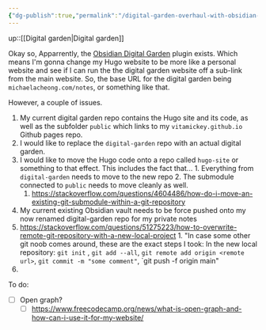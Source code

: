 ```yaml
---
{"dg-publish":true,"permalink":"/digital-garden-overhaul-with-obsidian-plugin/","title":"Digital Garden overhaul with Obsidian Plugin","tags":["technology","website","coding"]}
---
```


up::[[Digital garden\|Digital garden]]

Okay so, Apparrently, the [Obsidian Digital Garden](https://github.com/oleeskild/Obsidian-Digital-Garden) plugin exists. Which means I'm gonna change my Hugo website to be more like a personal website and see if I can run the the digital garden website off a sub-link from the main website. So, the base URL for the digital garden being `michaelacheong.com/notes`, or something like that.

However, a couple of issues.

1. My current digital garden repo contains the Hugo site and its code, as well as the subfolder `public` which links to my `vitamickey.github.io` Github pages repo.
  1. I would like to replace the `digital-garden` repo with an actual digital garden.
  2. I would like to move the Hugo code onto a repo called `hugo-site` or something to that effect. This includes the fact that...
    1. Everything from `digital-garden` needs to move to the new repo
    2. The submodule connected to `public` needs to move cleanly as well.
      1. https://stackoverflow.com/questions/4604486/how-do-i-move-an-existing-git-submodule-within-a-git-repository
2. My current existing Obsidian vault needs to be force pushed onto my now renamed digital-garden repo for my private notes
  1. https://stackoverflow.com/questions/51275223/how-to-overwrite-remote-git-repository-with-a-new-local-project
    1. "In case some other git noob comes around, these are the exact steps I took: In the new local repository: `git init` , `git add --all`, `git remote add origin <remote url>`, `git commit -m "some comment"`, `git push -f origin main"
  2. 

To do:

- [ ] Open graph?
  - [ ] https://www.freecodecamp.org/news/what-is-open-graph-and-how-can-i-use-it-for-my-website/
